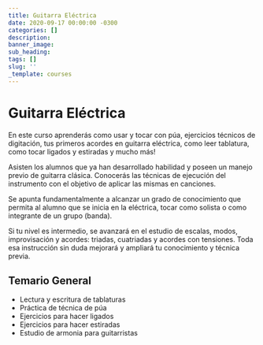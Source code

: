 ```yaml
---
title: Guitarra Eléctrica
date: 2020-09-17 00:00:00 -0300
categories: []
description:
banner_image:
sub_heading:
tags: []
slug: ''
_template: courses
---
```


# Guitarra Eléctrica
En este curso aprenderás como usar y tocar con púa, ejercicios técnicos de digitación, tus primeros
acordes en guitarra eléctrica, como leer tablatura, como tocar ligados y estiradas y mucho más!

Asisten los alumnos que ya han desarrollado habilidad y poseen un manejo previo de guitarra clásica.
Conocerás las técnicas de ejecución del instrumento con el objetivo de aplicar las mismas en canciones.

Se apunta fundamentalmente a alcanzar un grado de conocimiento que permita al alumno que se inicia
en la eléctrica, tocar como solista o como integrante de un grupo (banda).

Si tu nivel es intermedio, se avanzará en el estudio de escalas, modos, improvisación y acordes: triadas, cuatriadas y acordes con tensiones.
Toda esa instrucción sin duda mejorará y ampliará tu conocimiento y técnica previa.

## Temario General
* Lectura y escritura de tablaturas
* Práctica de técnica de púa
* Ejercicios para hacer ligados
* Ejercicios para hacer estiradas
* Estudio de armonia para guitarristas
